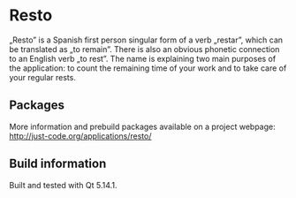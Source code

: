 # Resto
„Resto” is a Spanish first person singular form of a verb „restar”, which can
be translated as „to remain”. There is also an obvious phonetic connection to
an English verb „to rest”.
The name is explaining two main purposes of the application: to count the
remaining time of your work and to take care of your regular rests.

## Packages
More information and prebuild packages available on a project webpage: http://just-code.org/applications/resto/

## Build information
Built and tested with Qt 5.14.1.
